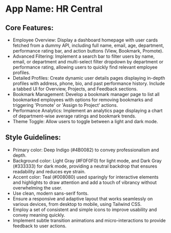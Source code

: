 # **App Name**: HR Central

## Core Features:

- Employee Overview: Display a dashboard homepage with user cards fetched from a dummy API, including full name, email, age, department, performance rating bar, and action buttons (View, Bookmark, Promote).
- Advanced Filtering: Implement a search bar to filter users by name, email, or department and multi-select filter dropdown by department or performance rating, allowing users to quickly find relevant employee profiles.
- Detailed Profiles: Create dynamic user details pages displaying in-depth profiles with address, phone, bio, and past performance history. Include a tabbed UI for Overview, Projects, and Feedback sections.
- Bookmark Management: Develop a bookmark manager page to list all bookmarked employees with options for removing bookmarks and triggering 'Promote' or 'Assign to Project' actions.
- Performance Analytics: Implement an analytics page displaying a chart of department-wise average ratings and bookmark trends.
- Theme Toggle: Allow users to toggle between a light and dark mode.

## Style Guidelines:

- Primary color: Deep Indigo (#4B0082) to convey professionalism and depth.
- Background color: Light Gray (#F0F0F0) for light mode, and Dark Gray (#333333) for dark mode, providing a neutral backdrop that ensures readability and reduces eye strain.
- Accent color: Teal (#008080) used sparingly for interactive elements and highlights to draw attention and add a touch of vibrancy without overwhelming the user.
- Use clean, modern sans-serif fonts.
- Ensure a responsive and adaptive layout that works seamlessly on various devices, from desktop to mobile, using Tailwind CSS.
- Employ a set of consistent and simple icons to improve usability and convey meaning quickly.
- Implement subtle transition animations and micro-interactions to provide feedback to user actions.